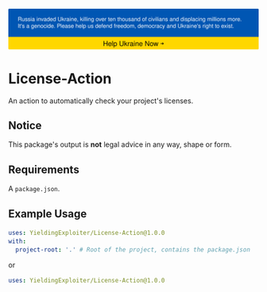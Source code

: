 [![Stand With Ukraine](https://raw.githubusercontent.com/vshymanskyy/StandWithUkraine/main/banner2-direct.svg)](https://vshymanskyy.github.io/StandWithUkraine)

# License-Action

An action to automatically check your project's licenses.

## Notice

This package's output is **not** legal advice in any way, shape or form.

## Requirements

A `package.json`.

## Example Usage

```yml
uses: YieldingExploiter/License-Action@1.0.0
with:
  project-root: '.' # Root of the project, contains the package.json
```

or

```yml
uses: YieldingExploiter/License-Action@1.0.0
```
